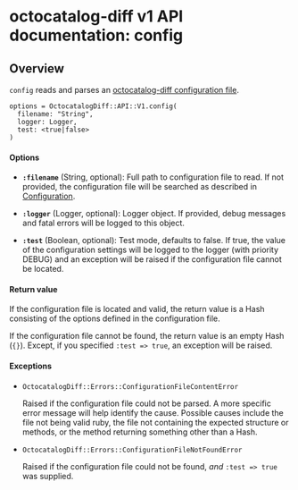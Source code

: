 # octocatalog-diff v1 API documentation: config

## Overview

`config` reads and parses an [octocatalog-diff configuration file](/doc/configuration.md).

```
options = OctocatalogDiff::API::V1.config(
  filename: "String",
  logger: Logger,
  test: <true|false>
)
```

#### Options

- **`:filename`** (String, optional): Full path to configuration file to read. If not provided, the configuration file will be searched as described in [Configuration](/doc/configuration.md).

- **`:logger`** (Logger, optional): Logger object. If provided, debug messages and fatal errors will be logged to this object.

- **`:test`** (Boolean, optional): Test mode, defaults to false. If true, the value of the configuration settings will be logged to the logger (with priority DEBUG) and an exception will be raised if the configuration file cannot be located.

#### Return value

If the configuration file is located and valid, the return value is a Hash consisting of the options defined in the configuration file.

If the configuration file cannot be found, the return value is an empty Hash (`{}`). Except, if you specified `:test => true`, an exception will be raised.

#### Exceptions

- `OctocatalogDiff::Errors::ConfigurationFileContentError`

  Raised if the configuration file could not be parsed. A more specific error message will help identify the cause. Possible causes include the file not being valid ruby, the file not containing the expected structure or methods, or the method returning something other than a Hash.

- `OctocatalogDiff::Errors::ConfigurationFileNotFoundError`

  Raised if the configuration file could not be found, *and* `:test => true` was supplied.
